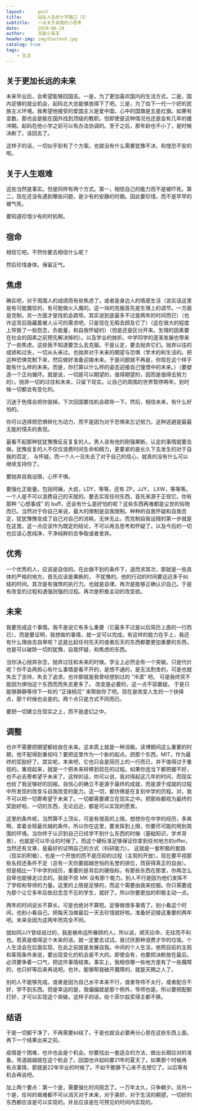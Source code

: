 ```yaml
---
layout:     post
title:      站在人生的十字路口（3）
subtitle:   一点关于自我的小思考
date:       2020-06-10
author:     无敌小呆呆
header-img: img/Eastend.jpg
catalog: true
tags:
    - 生活
---
```


## 关于更加长远的未来

未来毕业后，会希望能够回国去。一是，为了更加喜欢国内的生活方式。二是，国内足够的就业机会，起码北大总能够放得下了吧。三是，为了给下一代一个好的民族主义环境。我希望他接受的爱国主义是爱中国，心中的国旗是五星红旗。如果有变数，那也会是能在国外找到顶级的教职。但即使是这种情况也还是会有几年的缓冲期。起码在他小学之前可以有办法协调的。至于之后，那年龄也不小了，是时候决断了。该回去了。

这样子的话，一切似乎到有了个方案。也就没有什么需要犹豫不决，和惶恐不安的啦。

## 关于人生艰难

这些当然是事实。但是同样有两个方式。第一，相信自己的能力而不是被吓死。第二，现在还没有遇到哪些问题，是少有的安静的时期。因此要珍惜，而不是早早的被气死。

要知道珍惜少有的时机啊。

## 宿命

相信它吧。不然你要去相信什么呢？

然后珍惜身体。保留正气。

## 焦虑

确实吧，对于周围人的成绩而有些焦虑了。或者是身边人的情感生活（说实话这里是有可能魔怔的，有可能做火入魔的。这一块的克服首先是生理上的调节。一方面是克制，另一方面才是找机会疏导。其实说到底最多不过是两年的时间而已）（也许这背后隐藏着被人认可的需求吧，只是现在无暇去顾及它了）（这在很大的程度上导致了一些怨念，负能量，和自我怀疑的）（但是还是区分开来。生理的因素要在社会的因素之前预先解决掉的）。以及学业的挫折。中学同学的逐渐发展也带来了一些焦虑。这些我不知道要怎么去克服。于是认定，要去抛弃它们。抛弃以往的成绩和过失，一切从头来过。也抛弃对于未来的期望与恐惧（学术的和生活的。把这种恐惧克制下来，然后做好准备迎接未来。于是问题就不再是，你现在这个样子能有什么样的未来。而是，你打算以什么样的姿态迎接自己憧憬中的未来。）（要塑造一个正向循环。就是说，一切是可以期望的，值得期望的，因而是值得去努力的）。抛弃一切的过往和未来，只留下现实。让自己的周围的世界暂停两年。到时候一切都会有变化的。

沉迷于色情会把你毁掉。下次回国要找机会疏导一下。然后，相信未来，有什么好怕的。

你可以选择把恐惧转化为动力，而不是因为对于恐惧来忘记努力。这种逃避是最最无能的懦夫的表现。

最看不起那种犹犹豫豫反反复复的人。男人该有他的刚强果断。认定的事情就要去做。犹豫反复的人不仅仅浪费时间生命和精力，更要紧的是长久下去发生的对于自我的否定， 与怀疑。而一个人一旦失去了对于自己的信心，就真的没有什么可以继续支持你了。

要抛弃自我设限。心怀不惧。

要强化正能量。包括阿姨，大叔，LDY，等等。还有 ZP，JJY， LXW，等等等。一个人是不可以浪费自己的天赋的。要去实现任何东西，首先来源于正视它。你有那种 “心想事成” 的 buff，还会有什么是好怕的呢？这些东西再难都是尘世的俗物而已。当然对于你自己来说，最大的限制是自我限制。种种的自我怀疑和自我否定，犹犹豫豫变成了自己对自己的消耗，无休无止。而克制自我设限的第一步就是在这里。这一点应该作为既定的结论，不可以再去思考和怀疑了。以及今后的一切也应该心思纯净，干净纯粹的去争取或者舍弃。

## 优秀

一个优秀的人，应该是自信的。在此做不到的条件下，退而求其次，那就是一些具体的严格的地方。首先应该是果断的， 不犹豫的。他的行动的时间要远远多于纠结的时间。其次是有强悍的执行力。也就是自律。再次是能够正确认识自己。于是有改变的过程和遇强则强的过程。再次是积极主动的改变欲。

## 未来

我要完成这个事情。我不是说它有多么重要（它最多不过是以后简历上面的一行而已），而是要证明，我想做的事情，就一定可以完成。有这样的能力在手上，我还有什么理由去自卑呢？这是比起任何先天的或者后天的东西都要更加重要的东西，也是可以破除一切的犹豫，自我怀疑，和焦虑的东西。

当你决心抛弃杂念，抛弃过往和未来的时候。学业上必然会有一个突破。只是代价呢？你不会再担心有什么事情是看不开的，是想不通的，是无法割舍的，可是也就失去了坚持，失去了追求。也许那就是我曾经想到过的 “冷漠” 吧。 可是我终究不能因为惧怕这个东西而而失去更多了。 改变是必要的，这一点不容置疑。 于是只能够静静等待下一轮的 “正缘桃花” 来帮助你了吧。现在是改变人生的一个抉择点，那个时候也会是的。两个点只是方式不同而已。

要把一切建立在现实之上，而不是虚幻之中。

## 调整

也许不需要把期望都给放在未来。这本质上就是一种消极。读博期间这么重要的时期，他不配得到重视吗？要把这里作为一个新的起点。把那个东西，MIT，作为最终的奖励好了。其实呢，本来吧，它也只会是简历上的一行而已，并不值得过于重视的。重视起来，就是一个把未来转移到现在的过程。如果你连当下都把握不好，也不必去寄希望于未来了。这样的话，你可以说，我对得起这几年的时间，而现实也给了我足够好的回报。自信心的确立不是源于最终的成就，而是源于成就的过程中所发现的改变与自我改变的能力。这一切，都仿佛是在复刻中学的历程。对，我不可以把一切寄希望于未来了。一切都需要建立在现实之中。把那些都视为最终的奖励好啦。一切的东西，无论远近，都是可以实现的愿景。

这里的条件呢，当然算不上顶尖，可是有很高的上限。想想你在中学的经历，多爽啊，拿着全班最优越的条件。所以你在这里，要发挥到上限，你要尽可能的用到周围的环境。当你终于认识到自己已经学不到什么东西的时候（基础知识，学术背景），也就是可以毕业的时候了。而这个硬标准足够保证你拿到任何地方的offer。当然还有文章，是最好的证明自己的方式（科研能力）。 这就是一套积极的套路（现实的积极），也是一个开放的而不是压抑的过程（主观的开放）。现在要平视那些名校还条件不足（总有一天你要超越世俗的名誉的排位，而获得真正的自由）。但是相比一下中学的经历，重要的是背后的硬指标，有那些东西在那里，你再怎么自卑也能够走过去的。我就不信 MK 没有那个能力。别人不行是因为他们发挥不了学校和导师的力量。这里的上限是足够的，而这个需要由我来挖掘。你只需要成为那个让它多年后依旧念念不忘的学生，就好了。所以你要更加的积极主动一点。

两年的时间说长不算长，可是也绝对不算短。足够做很多事情了。别小看这个时间，也别小看自己。把每天当做最后一天去珍惜就好啦。准备好迎接这重要的两年吧。未来会因为这两年而完全不同。

就如同JJY曾经说过的，我是被命运所眷顾的人。所以说，顺天应命，无往而不利也。若真是值得这个未来的话，就一定要去试试。我讨厌那种浪费才华的垃圾。个人生活会在后面实现，在此之前就是发展自我。中间的个人生活，依照目前的主观和客观条件来说，要出现变化的机会是不大的。即使会有，也要把决断放在最后。必须要争着一口气，把这件事情结束。事实上，我相信哪一些地方是有了一些魔障的，也只好等后来再说吧。也许，能够帮我破开魔障的，就是天赐之人了。

别的人不能够完成。或者是因为自己水平本来不行，或者导师不太行，或者配合不好，学不到东西。但是幸运的是，我偏偏就是那个例外，导师也是。所以要把配额打好，才可以实现这个突破。这样子的话，给个菲尔兹奖得主都不换。

## 结语

于是一切都干净了，不再需要纠结了。于是也就没必要再分心思在这些东西上面。再下一个结果出来之前。

疫情是个困难，也许也会是个机会。你要找出一套适合的方法，做出长期应对的准备。弯道超越就在这个机会了。回国也许起码要21年的夏天了。如果那个时候再有点事情，那就是22年毕业的时候了。不如干脆静下心来不去想它了。以后等有机会再说吧。

加上两个要点：第一个是，需要强化时间观念了。一万年太久，只争朝夕。另外一个是，任何的艰难都不可以消灭对于未来，对于美好，对于生活的期望。一切好的东西都应该是可以实现的。并且应该是在可预见的时间内实现的。
